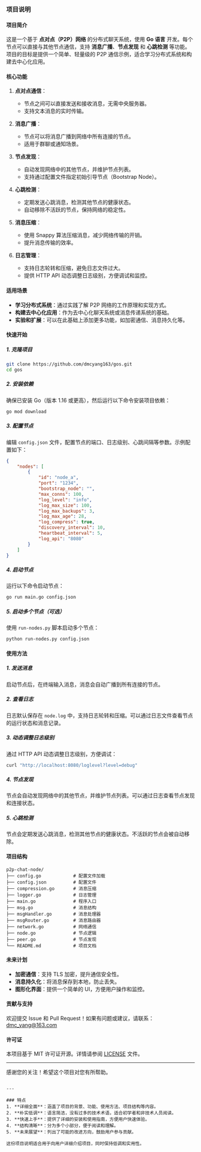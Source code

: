 ### 项目说明

#### 项目简介
这是一个基于 **点对点（P2P）网络** 的分布式聊天系统，使用 **Go 语言** 开发。每个节点可以直接与其他节点通信，支持 **消息广播**、**节点发现** 和 **心跳检测** 等功能。项目的目标是提供一个简单、轻量级的 P2P 通信示例，适合学习分布式系统和构建去中心化应用。

#### 核心功能
1. **点对点通信**：
   - 节点之间可以直接发送和接收消息，无需中央服务器。
   - 支持文本消息的实时传输。

2. **消息广播**：
   - 节点可以将消息广播到网络中所有连接的节点。
   - 适用于群聊或通知场景。

3. **节点发现**：
   - 自动发现网络中的其他节点，并维护节点列表。
   - 支持通过配置文件指定初始引导节点（Bootstrap Node）。

4. **心跳检测**：
   - 定期发送心跳消息，检测其他节点的健康状态。
   - 自动移除不活跃的节点，保持网络的稳定性。

5. **消息压缩**：
   - 使用 Snappy 算法压缩消息，减少网络传输的开销。
   - 提升消息传输的效率。

6. **日志管理**：
   - 支持日志轮转和压缩，避免日志文件过大。
   - 提供 HTTP API 动态调整日志级别，方便调试和监控。

#### 适用场景
- **学习分布式系统**：通过实践了解 P2P 网络的工作原理和实现方式。
- **构建去中心化应用**：作为去中心化聊天系统或消息传递系统的基础。
- **实验和扩展**：可以在此基础上添加更多功能，如加密通信、消息持久化等。

#### 快速开始

##### 1. 克隆项目
```bash
git clone https://github.com/dmcyang163/gos.git
cd gos
```

##### 2. 安装依赖
确保已安装 Go（版本 1.16 或更高），然后运行以下命令安装项目依赖：
```bash
go mod download
```

##### 3. 配置节点
编辑 `config.json` 文件，配置节点的端口、日志级别、心跳间隔等参数。示例配置如下：
```json
{
    "nodes": [
        {
            "id": "node_a",
            "port": "1234",
            "bootstrap_node": "",
            "max_conns": 100,
            "log_level": "info",
            "log_max_size": 100,
            "log_max_backups": 3,
            "log_max_age": 28,
            "log_compress": true,
            "discovery_interval": 10,
            "heartbeat_interval": 5,
            "log_api": "8080"
        }
    ]
}
```

##### 4. 启动节点
运行以下命令启动节点：
```bash
go run main.go config.json
```

##### 5. 启动多个节点（可选）
使用 `run-nodes.py` 脚本启动多个节点：
```bash
python run-nodes.py config.json
```

#### 使用方法

##### 1. 发送消息
启动节点后，在终端输入消息，消息会自动广播到所有连接的节点。

##### 2. 查看日志
日志默认保存在 `node.log` 中，支持日志轮转和压缩。可以通过日志文件查看节点的运行状态和消息记录。

##### 3. 动态调整日志级别
通过 HTTP API 动态调整日志级别，方便调试：
```bash
curl "http://localhost:8080/loglevel?level=debug"
```

##### 4. 节点发现
节点会自动发现网络中的其他节点，并维护节点列表。可以通过日志查看节点发现和连接状态。

##### 5. 心跳检测
节点会定期发送心跳消息，检测其他节点的健康状态。不活跃的节点会被自动移除。

#### 项目结构
```
p2p-chat-node/
├── config.go            # 配置文件加载
├── config.json          # 配置文件
├── compression.go       # 消息压缩
├── logger.go            # 日志管理
├── main.go              # 程序入口
├── msg.go               # 消息结构
├── msgHandler.go        # 消息处理器
├── msgRouter.go         # 消息路由器
├── network.go           # 网络通信
├── node.go              # 节点逻辑
├── peer.go              # 节点发现
└── README.md            # 项目文档
```

#### 未来计划
- **加密通信**：支持 TLS 加密，提升通信安全性。
- **消息持久化**：将消息保存到本地，防止丢失。
- **图形化界面**：提供一个简单的 UI，方便用户操作和监控。

#### 贡献与支持
欢迎提交 Issue 和 Pull Request！如果有问题或建议，请联系：dmc_yang@163.com

#### 许可证
本项目基于 MIT 许可证开源。详情请参阅 [LICENSE](LICENSE) 文件。

---

感谢您的关注！希望这个项目对您有所帮助。
```

---

### 特点
1. **详细全面**：涵盖了项目的背景、功能、使用方法、项目结构等内容。
2. **朴实低调**：语言简洁，没有过多的技术术语，适合初学者和非技术人员阅读。
3. **快速上手**：提供了详细的安装和使用指南，方便用户快速体验。
4. **结构清晰**：分为多个小部分，便于阅读和理解。
5. **未来展望**：列出了可能的改进方向，鼓励用户参与贡献。

这份项目说明适合用于向用户详细介绍项目，同时保持低调和实用性。